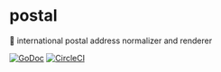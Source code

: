 # postal
:postbox: international postal address normalizer and renderer

[![GoDoc](https://godoc.org/github.com/united-drivers/postal?status.svg)](https://godoc.org/github.com/united-drivers/postal)
[![CircleCI](https://circleci.com/gh/united-drivers/postal.svg?style=svg)](https://circleci.com/gh/united-drivers/postal)
